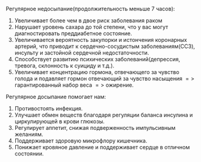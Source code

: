 Регулярное недосыпание(продолжительность меньше 7 часов):
1. Увеличивает более чем в двое риск заболевания раком
2. Нарушает уровень сахара до той степени, что у вас могут диагностировать преддиабетное состояние.
3. Увеличивается вероятность закупорки и истончения коронарных артерий, что приводит к сердечно-сосудистым заболеваниям(ССЗ), инсульту и застойной сердечной недостаточности.
4. Способствует развитию психических заболеваний(депрессия, тревога, склонность к суициду и т.д.).
5. Увеличивает концентрацию гормона, отвечающего за чувство голода и подавляет гормон отвечающий за чувство насыщения $=>$ гарантированный набор веса $=>$ ожирение.

Регулярное досыпание помогает нам:
1. Противостоять инфекция.
2. Улучшает обмен веществ благодаря регуляции баланса инсулина и циркулирующей в крови глюкозы.
3. Регулирует аппетит, снижая подверженность импульсивным желаниям.
4. Поддерживает здоровую микрофлору кишечника.
5. Понижает кровяное давление и поддерживает сердце в отличном состоянии.